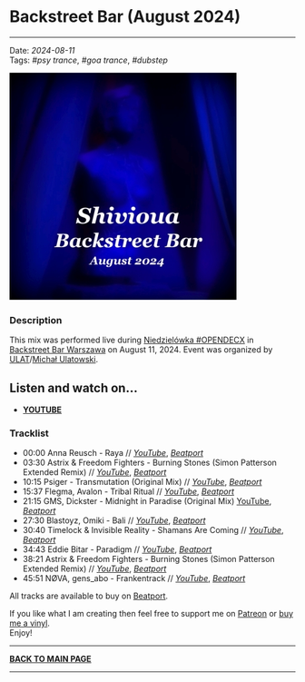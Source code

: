 # Backstreet Bar (August 2024) 

----

Date: *2024-08-11*  
Tags: *#psy trance*, *#goa trance*, *#dubstep*  

[![Shivioua - Backstreet Bar (August 2024)](./images/backstreet-bar-august-2024.jpg)](https://www.youtube.com/watch?v=_5GEcFGcYNU)

### Description

This mix was performed live during [Niedzielówka #OPENDECX](https://www.facebook.com/events/391416550625169/) 
in [Backstreet Bar Warszawa](https://www.instagram.com/backstreetbarwarszawa) on August 11, 2024. Event was organized by [ULAT](https://www.facebook.com/ulatdeejay/)/[Michał Ulatowski](https://www.instagram.com/ulat.music.techno/).

## Listen and watch on...

* [**YOUTUBE**](https://www.youtube.com/watch?v=_5GEcFGcYNU)   

### Tracklist

* 00:00 Anna Reusch - Raya
  // [_YouTube_](https://www.youtube.com/watch?v=yag489WpNZk), [_Beatport_](https://www.beatport.com/track/raya/19111727)  
* 03:30 Astrix & Freedom Fighters - Burning Stones (Simon Patterson Extended Remix)
  // [_YouTube_](https://www.youtube.com/watch?v=vvyg5M423vM), [_Beatport_](https://www.beatport.com/track/burning-stones/15657513)  
* 10:15 Psiger - Transmutation (Original Mix)
  // [_YouTube_](https://www.youtube.com/watch?v=Z4Rqqpn7wlA), [_Beatport_](https://www.beatport.com/release/transmutation/4637639)  
* 15:37 Flegma, Avalon - Tribal Ritual
  // [_YouTube_](https://www.youtube.com/watch?v=eHBLJn41MFk), [_Beatport_](https://www.beatport.com/track/tribal-ritual/19241791)  
* 21:15 GMS, Dickster - Midnight in Paradise (Original Mix)
  [YouTube](https://www.youtube.com/watch?v=QEtjqtPgjKA), [_Beatport_](https://www.beatport.com/track/midnight-in-paradise/19088503)  
* 27:30 Blastoyz, Omiki - Bali
  // [_YouTube_](https://www.youtube.com/watch?v=LuJVM3YIkvg), [_Beatport_](https://www.beatport.com/track/bali/15629402)  
* 30:40 Timelock & Invisible Reality - Shamans Are Coming
  // [_YouTube_](https://www.youtube.com/watch?v=5QsOp8QzQlI), [_Beatport_](https://www.beatport.com/track/shamans-are-coming/15624208)  
* 34:43 Eddie Bitar - Paradigm
  // [_YouTube_](https://www.youtube.com/watch?v=nakLhy3E6rw), [_Beatport_](https://www.beatport.com/track/paradigm/15648439)  
* 38:21 Astrix & Freedom Fighters - Burning Stones (Simon Patterson Extended Remix)
  // [_YouTube_](https://www.youtube.com/watch?v=vvyg5M423vM), [_Beatport_](https://www.beatport.com/track/burning-stones/15657513)  
* 45:51 NØVA, gens_abo - Frankentrack
  // [_YouTube_](https://www.youtube.com/watch?v=kHHDeESosZg), [_Beatport_](https://www.beatport.com/track/frankentrack/19324211)  

All tracks are available to buy on <a href="http://beatport.com" target="_blank">Beatport</a>. 

If you like what I am creating then feel free to support me on [Patreon](https://www.patreon.com/shivioua) or [buy me a vinyl](https://www.buymeacoffee.com/shivioua).  
Enjoy!  

----

[**BACK TO MAIN PAGE**](./README.md)

---- 